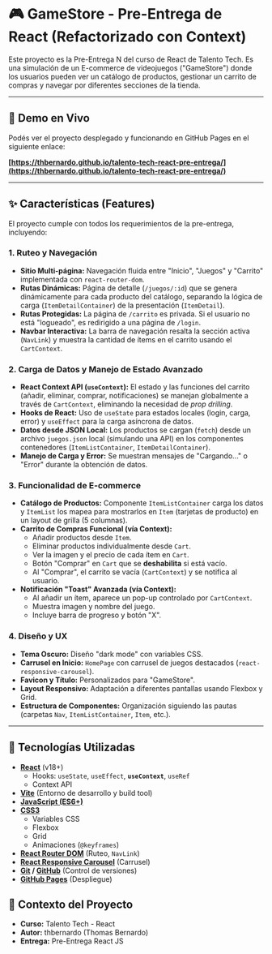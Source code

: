 # 🎮 GameStore - Pre-Entrega de React (Refactorizado con Context)

Este proyecto es la Pre-Entrega N del curso de React de Talento Tech. Es una simulación de un E-commerce de videojuegos ("GameStore") donde los usuarios pueden ver un catálogo de productos, gestionar un carrito de compras y navegar por diferentes secciones de la tienda.

---

## 🚀 Demo en Vivo

Podés ver el proyecto desplegado y funcionando en GitHub Pages en el siguiente enlace:

**[https://thbernardo.github.io/talento-tech-react-pre-entrega/](https://thbernardo.github.io/talento-tech-react-pre-entrega/)**

---

## ✨ Características (Features)

El proyecto cumple con todos los requerimientos de la pre-entrega, incluyendo:

### 1. Ruteo y Navegación
* **Sitio Multi-página:** Navegación fluida entre "Inicio", "Juegos" y "Carrito" implementada con `react-router-dom`.
* **Rutas Dinámicas:** Página de detalle (`/juegos/:id`) que se genera dinámicamente para cada producto del catálogo, separando la lógica de carga (`ItemDetailContainer`) de la presentación (`ItemDetail`).
* **Rutas Protegidas:** La página de `/carrito` es privada. Si el usuario no está "logueado", es redirigido a una página de `/login`.
* **Navbar Interactiva:** La barra de navegación resalta la sección activa (`NavLink`) y muestra la cantidad de ítems en el carrito usando el `CartContext`.

### 2. Carga de Datos y Manejo de Estado Avanzado
* **React Context API (`useContext`):** El estado y las funciones del carrito (añadir, eliminar, comprar, notificaciones) se manejan globalmente a través de `CartContext`, eliminando la necesidad de *prop drilling*.
* **Hooks de React:** Uso de `useState` para estados locales (login, carga, error) y `useEffect` para la carga asíncrona de datos.
* **Datos desde JSON Local:** Los productos se cargan (`fetch`) desde un archivo `juegos.json` local (simulando una API) en los componentes contenedores (`ItemListContainer`, `ItemDetailContainer`).
* **Manejo de Carga y Error:** Se muestran mensajes de "Cargando..." o "Error" durante la obtención de datos.

### 3. Funcionalidad de E-commerce
* **Catálogo de Productos:** Componente `ItemListContainer` carga los datos y `ItemList` los mapea para mostrarlos en `Item` (tarjetas de producto) en un layout de grilla (5 columnas).
* **Carrito de Compras Funcional (vía Context):**
    * Añadir productos desde `Item`.
    * Eliminar productos individualmente desde `Cart`.
    * Ver la imagen y el precio de cada ítem en `Cart`.
    * Botón "Comprar" en `Cart` que se **deshabilita** si está vacío.
    * Al "Comprar", el carrito se vacía (`CartContext`) y se notifica al usuario.
* **Notificación "Toast" Avanzada (vía Context):**
    * Al añadir un ítem, aparece un pop-up controlado por `CartContext`.
    * Muestra imagen y nombre del juego.
    * Incluye barra de progreso y botón "X".

### 4. Diseño y UX
* **Tema Oscuro:** Diseño "dark mode" con variables CSS.
* **Carrusel en Inicio:** `HomePage` con carrusel de juegos destacados (`react-responsive-carousel`).
* **Favicon y Título:** Personalizados para "GameStore".
* **Layout Responsivo:** Adaptación a diferentes pantallas usando Flexbox y Grid.
* **Estructura de Componentes:** Organización siguiendo las pautas (carpetas `Nav`, `ItemListContainer`, `Item`, etc.).

---

## 🔧 Tecnologías Utilizadas

* **[React](https://reactjs.org/)** (v18+)
    * Hooks: `useState`, `useEffect`, **`useContext`**, `useRef`
    * Context API
* **[Vite](https://vitejs.dev/)** (Entorno de desarrollo y build tool)
* **[JavaScript (ES6+)](https://www.w3schools.com/js/js_es6.asp)**
* **[CSS3](https://www.w3schools.com/css/)**
    * Variables CSS
    * Flexbox
    * Grid
    * Animaciones (`@keyframes`)
* **[React Router DOM](https://reactrouter.com/en/main)** (Ruteo, `NavLink`)
* **[React Responsive Carousel](https://www.npmjs.com/package/react-responsive-carousel)** (Carrusel)
* **[Git](https://git-scm.com/) / [GitHub](https://github.com/)** (Control de versiones)
* **[GitHub Pages](https://pages.github.com/)** (Despliegue)

## 📄 Contexto del Proyecto

* **Curso:** Talento Tech - React
* **Autor:** thbernardo (Thomas Bernardo)
* **Entrega:** Pre-Entrega React JS
